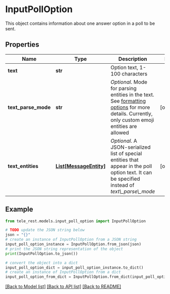 # InputPollOption

This object contains information about one answer option in a poll to be sent.

## Properties

Name | Type | Description | Notes
------------ | ------------- | ------------- | -------------
**text** | **str** | Option text, 1-100 characters | 
**text_parse_mode** | **str** | *Optional*. Mode for parsing entities in the text. See [formatting options](https://core.telegram.org/bots/api/#formatting-options) for more details. Currently, only custom emoji entities are allowed | [optional] 
**text_entities** | [**List[MessageEntity]**](MessageEntity.md) | *Optional*. A JSON-serialized list of special entities that appear in the poll option text. It can be specified instead of *text\\_parse\\_mode* | [optional] 

## Example

```python
from tele_rest.models.input_poll_option import InputPollOption

# TODO update the JSON string below
json = "{}"
# create an instance of InputPollOption from a JSON string
input_poll_option_instance = InputPollOption.from_json(json)
# print the JSON string representation of the object
print(InputPollOption.to_json())

# convert the object into a dict
input_poll_option_dict = input_poll_option_instance.to_dict()
# create an instance of InputPollOption from a dict
input_poll_option_from_dict = InputPollOption.from_dict(input_poll_option_dict)
```
[[Back to Model list]](../README.md#documentation-for-models) [[Back to API list]](../README.md#documentation-for-api-endpoints) [[Back to README]](../README.md)


